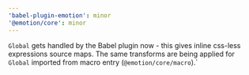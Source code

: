 ```yaml
---
'babel-plugin-emotion': minor
'@emotion/core': minor
---
```


`Global` gets handled by the Babel plugin now - this gives inline css-less expressions source maps. The same transforms are being applied for `Global` imported from macro entry (`@emotion/core/macro`).`
